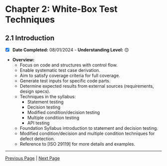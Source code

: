 # Chapter 2: White-Box Test Techniques

## 2.1 Introduction

- [x] **Date Completed:** 08/01/2024 - **Understanding Level:** 😊

- **Overview:**
  - Focus on code and structures with control flow.
  - Enable systematic test case derivation.
  - Aim to satisfy coverage criteria for full coverage.
  - Generate test inputs for specific code parts.
  - Determine expected results from external sources (requirements, design specs).
  - Techniques in the syllabus:
    - Statement testing
    - Decision testing
    - Modified condition/decision testing
    - Multiple condition testing
    - API testing
  - Foundation Syllabus introduction to statement and decision testing.
  - Modified condition/decision and multiple condition techniques for defect detection.
  - Reference to [ISO 29119] for more details and examples.

---

[Previous Page](../1-technical-test-analysts-tasks-in-risk-based-testing/1.2-risk-based-testing-tasks.md) | [Next Page](2.2-statement-testing.md)
